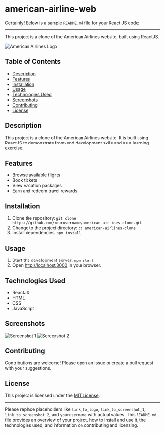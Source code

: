 # american-airline-web
 
Certainly! Below is a sample `README.md` file for your React JS code:

----

This project is a clone of the American Airlines website, built using ReactJS.

![American Airlines Logo](link_to_logo)

## Table of Contents

- [Description](#description)
- [Features](#features)
- [Installation](#installation)
- [Usage](#usage)
- [Technologies Used](#technologies-used)
- [Screenshots](#screenshots)
- [Contributing](#contributing)
- [License](#license)

## Description

This project is a clone of the American Airlines website. It is built using ReactJS to demonstrate front-end development skills and as a learning exercise.

## Features

- Browse available flights
- Book tickets
- View vacation packages
- Earn and redeem travel rewards

## Installation

1. Clone the repository: `git clone https://github.com/yourusername/american-airlines-clone.git`
2. Change to the project directory: `cd american-airlines-clone`
3. Install dependencies: `npm install`

## Usage

1. Start the development server: `npm start`
2. Open [http://localhost:3000](http://localhost:3000) in your browser.

## Technologies Used

- ReactJS
- HTML
- CSS
- JavaScript

## Screenshots

![Screenshot 1](link_to_screenshot_1)
![Screenshot 2](link_to_screenshot_2)

## Contributing

Contributions are welcome! Please open an issue or create a pull request with your suggestions.

## License

This project is licensed under the [MIT License](LICENSE).

---

Please replace placeholders like `link_to_logo`, `link_to_screenshot_1`, `link_to_screenshot_2`, and `yourusername` with actual values. This `README.md` file provides an overview of your project, how to install and use it, the technologies used, and information on contributing and licensing.
